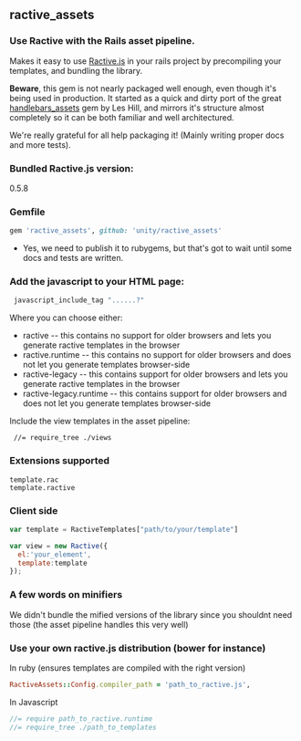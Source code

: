 ## ractive_assets
 
### Use Ractive with the Rails asset pipeline.

Makes it easy to use [Ractive.js](http://www.ractivejs.org/) in your rails project by precompiling your templates, and bundling the library.

**Beware**, this gem is not nearly packaged well enough, even though it's being used in production. It started as a quick and dirty port of the great [handlebars_assets](https://github.com/leshill/handlebars_assets) gem by Les Hill, and mirrors it's structure almost completely so it can be both familiar and well architectured.

We're really grateful for all help packaging it! (Mainly writing proper docs and more tests).

### Bundled Ractive.js version:
0.5.8

### Gemfile

```ruby
gem 'ractive_assets', github: 'unity/ractive_assets'
```

- Yes, we need to publish it to rubygems, but that's got to wait until some docs and tests are written.

### Add the javascript to your HTML page:

```ruby
 javascript_include_tag "......?"
```

Where you can choose either:
 * ractive -- this contains no support for older browsers and lets you generate ractive templates in the browser
 * ractive.runtime -- this contains no support for older browsers and does not let you generate templates browser-side
 * ractive-legacy -- this contains support for older browsers and lets you generate ractive templates in the browser
 * ractive-legacy.runtime -- this contains support for older browsers and does not let you generate templates browser-side


Include the view templates in the asset pipeline:
```javasript
 //= require_tree ./views
```

### Extensions supported

```
template.rac
template.ractive
```

### Client side

```javascript
var template = RactiveTemplates["path/to/your/template"]

var view = new Ractive({
  el:'your_element',
  template:template
});
```

### A few words on minifiers

We didn't bundle the mified versions of the library since you shouldnt need those (the asset pipeline handles this very well)

### Use your own ractive.js distribution (bower for instance)

In ruby (ensures templates are compiled with the right version) 
```ruby
RactiveAssets::Config.compiler_path = 'path_to_ractive.js',
```

In Javascript
```javascript
//= require path_to_ractive.runtime
//= require_tree ./path_to_templates
```

